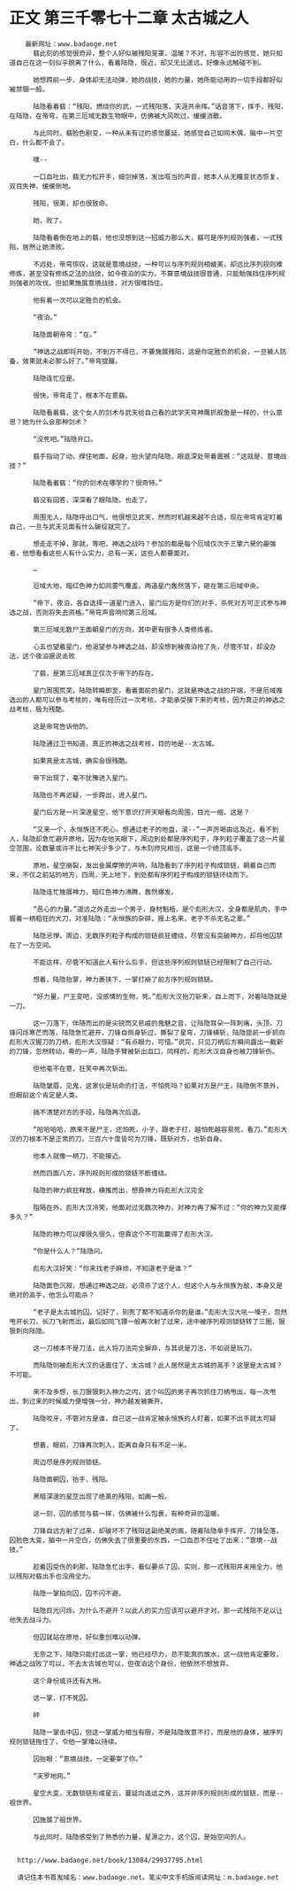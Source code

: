 # 正文 第三千零七十二章 太古城之人
        最新网址：www.badaoge.net
          翡此刻的感觉很奇异，整个人好似被残阳笼罩，温暖？不对，形容不出的感觉，她只知道自己在这一刻似乎脱离了什么，看着陆隐，很近，却又无比遥远，好像永远触碰不到。
      
          她想跨前一步，身体却无法动弹，她的战技，她的力量，她所能动用的一切手段都好似被禁锢一般。
      
          陆隐看着翡：“残阳，燃烧你的武，一式残阳落，天涯共余晖。”话音落下，挥手，残阳，在陆隐，在帝穹，在第三厄域无数生物眼中，仿佛被大风吹过，缓缓消散。
      
          与此同时，翡脸色剧变，一种从未有过的感觉蔓延，她感觉自己如同木偶，脑中一片空白，什么都不会了。
      
          噗--
      
          一口血吐出，翡无力松开手，细剑掉落，发出哐当的声音，她本人从无瞳变状态恢复，双目失神，缓缓倒地。
      
          残阳，很美，却也很致命。
      
          她，败了。
      
          陆隐看着倒在地上的翡，他也没想到这一招威力那么大，翡可是序列规则强者，一式残阳，居然让她溃败。
      
          不远处，帝穹惊叹，这就是意境战技，一种可以与序列规则相媲美，却远比序列规则难修炼，甚至没有修炼之法的战技，如今夜泊的实力，不算意境战技很普通，只能勉强挡住序列规则强者的攻伐，但如果施展意境战技，对方很难挡住。
      
          他有着一次可以定胜负的机会。
      
          “夜泊。”
      
          陆隐面朝帝穹：“在。”
      
          “神选之战即将开始，不到万不得已，不要施展残阳，这是你定胜负的机会，一旦被人防备，效果就未必那么好了。”帝穹提醒。
      
          陆隐连忙应是。
      
          很快，帝穹走了，根本不在意翡。
      
          陆隐看着翡，这个女人的剑术与武天给自己看的武学天穹神鹰抓舰鱼是一样的，什么意思？她为什么会那种剑术？
      
          “没死吧。”陆隐开口。
      
          翡手指动了动，撑住地面，起身，抬头望向陆隐，眼底深处带着震撼：“这就是，意境战技？”
      
          陆隐看着翡：“你的剑术在哪学的？很奇特。”
      
          翡没有回答，深深看了眼陆隐，也走了。
      
          周围无人，陆隐呼出口气，他很想见武天，然而时机越来越不合适，现在帝穹肯定盯着自己，一旦与武天见面有什么破绽就完了。
      
          想走走不掉，那就，等吧，神选之战吗？参加的都是每个厄域仅次于三擎六昊的最强者，他想看看这些人有什么实力，总有一天，这些人都要面对。
      
          …
      
          厄域大地，暗红色神力如同雾气覆盖，两道星门轰然落下，砸在第三厄域中央。
      
          “帝下，夜泊，各自选择一道星门进入，星门后方是你们的对手，杀死对方可正式参与神选之战，否则将失去资格。”帝穹声音响彻第三厄域。
      
          第三厄域无数尸王面朝星门的方向，其中更有很多人类修炼者。
      
          心五也望着星门，他渴望参与神选之战，却没想到被夜泊抢了先，尽管不甘，却没办法，这个夜泊据说击败
      
          了翡，是第三厄域真正仅次于帝下的存在。
      
          星门周围荒芜，陆隐转瞬即至，看着面前的星门，这就是神选之战的开端，不是厄域推选出的人都可以参与考核的，唯有经历过一次考核，才能承受接下来的考核，因为真正的神选之战考核，极为残酷。
      
          这是帝穹告诉他的。
      
          陆隐通过卫书知道，真正的神选之战考核，目的地是--太古城。
      
          如果真是太古城，确实会很残酷。
      
          帝下出现了，毫不犹豫进入星门。
      
          陆隐也不再迟疑，一步跨出，进入星门。
      
          星门后方是一片深邃星空，他下意识打开天眼看向周围，目光一缩，这是？
      
          “又来一个，永恒族还不死心，想通过老子的地盘，滚--”一声厉喝由远及近，看不到人，陆隐却急忙避开原地，因为在他天眼下，周边到处都是序列粒子，序列粒子覆盖了这一片星空范围，论数量或许不比七神天少多少了，与木刻师兄相当，这是一个绝顶高手。
      
          原地，星空崩裂，发出金属摩擦的声响，陆隐看到了序列粒子构成锁链，朝着自己而来，不仅之前站的地方，四周，天上地下，到处都有序列粒子构成的锁链环绕而下。
      
          陆隐连忙施展神力，暗红色神力沸腾，轰然爆发。
      
          “恶心的力量。”遥远之外走出一个男子，身材魁梧，是个彪形大汉，全身都是肌肉，手中握着一柄粗狂的大刀，对准陆隐：“永恒族的杂碎，报上名来，老子不杀无名之辈。”
      
          陆隐忌惮，周边，无数序列粒子构成的锁链疯狂缠绕，尽管没有突破神力，却将他囚禁在了一方空间。
      
          不能这样，尽管不知道此人有什么后手，但这些序列规则锁链已经限制了自己行动。
      
          想着，陆隐抬掌，神力裹挟下，一掌打崩了前方序列规则锁链。
      
          “好力量，尸王变吧，没感情的生物，死。”彪形大汉抬刀斩来，自上而下，对着陆隐就是一刀。
      
          这一刀落下，伴随而出的是尖锐而又悲戚的鬼魅之音，让陆隐耳朵一阵刺痛，头顶，刀锋闪烁寒芒而落，陆隐急忙避开，刀锋自侧身斩过，撕裂了星穹，刀锋横斩，陆隐提前一步抓向彪形大汉握刀的刀柄，彪形大汉惊疑：“有点眼力，可惜。”说完，只见刀柄后方瞬间露出一截新的刀锋，忽然转动，嘶的一声，陆隐手臂被斩出血口，同样的，彪形大汉自身也被刀锋斩伤。
      
          但他毫不在意，狂笑中再次斩出。
      
          陆隐皱眉，见鬼，这家伙是玩命的打法，不怕死吗？如果对方是尸王，陆隐倒不意外，但眼前这个肯定是人类。
      
          搞不清楚对方的手段，陆隐再次后退。
      
          “哈哈哈哈，原来不是尸王，还怕死，小子，跟老子打，越怕死越容易死，看刀。”彪形大汉的刀根本不是正常的刀，三百六十度皆可为刀锋，既斩对方，也斩自身。
      
          他本人就像一柄刀，不能接近。
      
          然而四面八方，序列规则形成的锁链不断缠绕。
      
          陆隐的神力疯狂释放，横推而出，想靠神力将彪形大汉完全
      
          阻隔在外，彪形大汉冷笑，他面对过无数次神力，对神力再了解不过：“你的神力又能撑多久？”
      
          陆隐的神力可以撑很久很久，但靠这个不可能赢得了彪形大汉。
      
          “你是什么人？”陆隐问。
      
          彪形大汉好笑：“你来找老子麻烦，不知道老子是谁？”
      
          陆隐面色沉寂，想通过神选之战，必须杀了这个人，但这个人与永恒族为敌，本身又是绝对的高手，他怎么可能杀？
      
          “老子是太古城的囚，记好了，别死了都不知道杀你的是谁。”彪形大汉大吼一嗓子，忽然甩开长刀，长刀飞射而出，最后如同飞镖一般再次射了过来，途中被序列规则锁链转了三圈，狠狠刺向陆隐。
      
          这一刀根本不是刀法，此人将刀法完全摒弃，与其说是刀法，不如说是玩刀。
      
          而陆隐则被彪形大汉的话震住了，太古城？此人居然是太古城的高手？这里是太古城？不可能。
      
          来不及多想，长刀狠狠刺入神力之内，这个叫囚的男子再次抓住刀柄甩出，每一次甩出，刺过来的时候威力便增强一分，神力越发被撕开。
      
          陆隐咬牙，不管对方是谁，自己这一战肯定被永恒族的人盯着，如果不出手就太可疑了。
      
          想着，眼前，刀锋再次刺入，距离自身只有不足一米。
      
          周边尽是序列规则锁链。
      
          陆隐面朝囚，抬手，残阳。
      
          黑暗深邃的星空出现了绝美的残阳，如画一般。
      
          这一刻，囚的感觉与翡一样，仿佛被什么包裹，有种奇异的温暖。
      
          刀锋自远方射了过来，却破坏不了残阳这副绝美的画，随着陆隐单手挥开，刀锋坠落，囚脸色大变，脑中一片空白，仿佛失去了很重要的东西，一口血忍不住吐了出来：“意境--战技。”
      
          趁着囚受伤的刹那，陆隐急忙出手，看似要杀了囚，实则，那一式残阳并未用全力，他以残阳对翡出手也没用全力。
      
          陆隐一掌拍向囚，囚不闪不避。
      
          陆隐目光闪烁，为什么不避开？以此人的实力应该可以避开才对，那一式残阳不足以让他失去战斗力。
      
          但囚就站在原地，好似重创难以动弹。
      
          无奈之下，陆隐只能打出这一掌，他已经尽力，总不能真的放水，这一战他肯定要败，神选之战败了可以，不去太古城也可以，但夜泊这个身份，他依然不想放弃。
      
          这个身份或许还有大用。
      
          这一掌，打不死囚。
      
          砰
      
          陆隐一掌击中囚，但这一掌威力相当有限，不是陆隐故意不打，而是他的身体，被序列规则锁链拖住了，令他一掌难以持续。
      
          囚抬眼：“意境战技，一定要宰了你。”
      
          “天罗地网。”
      
          星空大变，无数锁链形成星云，蔓延向遥远之外，这并非序列规则形成的锁链，而是--祖世界。
      
          囚施展了祖世界。
      
          与此同时，陆隐感受到了熟悉的力量，星源之力，这个囚，是始空间的人。
      
      
      http://www.badaoge.net/book/13084/29937795.html
      
      请记住本书首发域名：www.badaoge.net。笔尖中文手机版阅读网址：m.badaoge.net